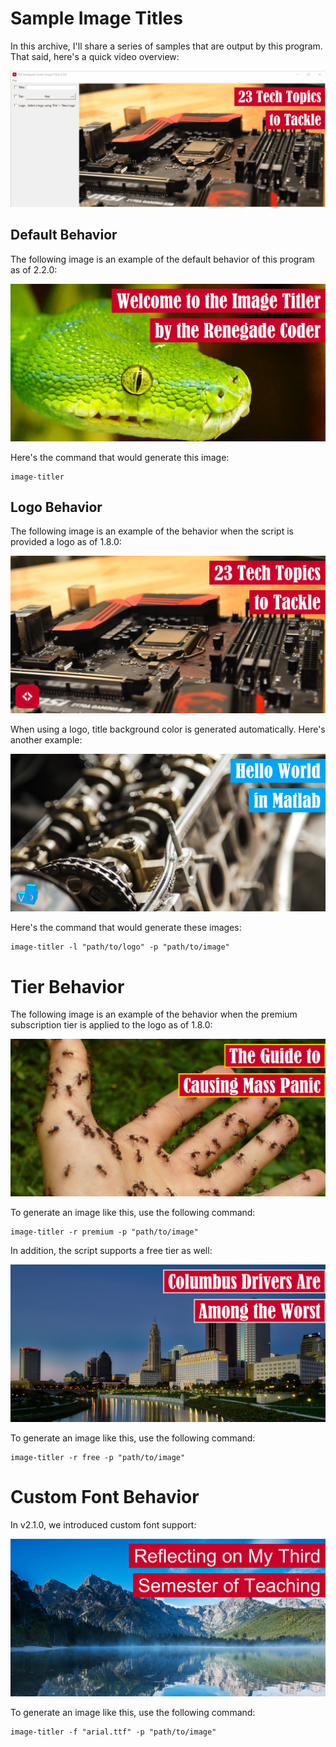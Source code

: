 # Sample Image Titles

In this archive, I'll share a series of samples that are output by this program. That said,
here's a quick video overview:

![Image Titler 2.0.0 GIF](gifs/image-titler-v2-0-0.gif)

## Default Behavior

The following image is an example of the default behavior of this program as of 2.2.0:

![Welcome to the Image Titler by The Renegade Coder](v2.2.0/welcome-to-the-image-titler-by-the-renegade-coder-v2-2-0.jpg)

Here's the command that would generate this image:

```shell script
image-titler
```

## Logo Behavior

The following image is an example of the behavior when the script is provided a logo as of 1.8.0:

![23 Tech Topics to Tackle](v2.2.0/23-tech-topics-to-tackle-v2-2-0.jpg)

When using a logo, title background color is generated automatically. Here's another example:

![Hello World in MATLAB](v2.2.0/hello-world-in-matlab-v2-2-0.jpg)

Here's the command that would generate these images:

```shell script
image-titler -l "path/to/logo" -p "path/to/image"
```

# Tier Behavior

The following image is an example of the behavior when the premium subscription tier is applied to the logo as of 1.8.0:

![The Guide to Causing Mass Panic](v2.2.0/the-guide-to-causing-mass-panic-v2-2-0.jpg)

To generate an image like this, use the following command:

```shell script
image-titler -r premium -p "path/to/image"
```

In addition, the script supports a free tier as well:

![Columbus Drivers Are Among the Worst](v2.2.0/columbus-drivers-are-among-the-worst-v2-2-0.jpg)

To generate an image like this, use the following command:

```shell script
image-titler -r free -p "path/to/image"
```

# Custom Font Behavior

In v2.1.0, we introduced custom font support:

![Reflecting on My Third Semester of Teaching](v2.2.0/reflecting-on-my-third-semester-of-teaching-v2-2-0.jpg)

To generate an image like this, use the following command:

```shell script
image-titler -f "arial.ttf" -p "path/to/image"
```
